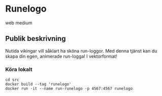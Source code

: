 # Runelogo
web
medium

## Publik beskrivning
Nutida vikingar vill såklart ha sköna run-loggor. Med denna tjänst kan du skapa din egen, animerade run-logga! I vektorformat!

### Köra lokalt
```
cd src
docker build --tag 'runelogo'
docker run -it --name run-runelogo -p 4567:4567 runelogo
```
